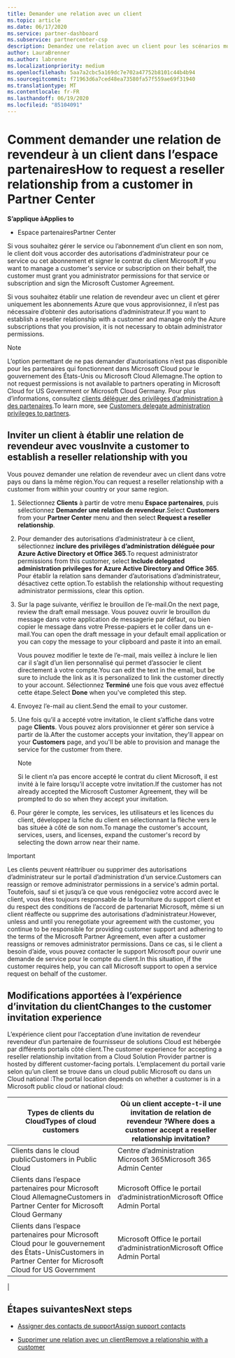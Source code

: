 ```yaml
---
title: Demander une relation avec un client
ms.topic: article
ms.date: 06/17/2020
ms.service: partner-dashboard
ms.subservice: partnercenter-csp
description: Demandez une relation avec un client pour les scénarios multi-partenaires multicanaux ou si vos privilèges d’administrateur délégué pour un client doivent être restaurés.
author: LauraBrenner
ms.author: labrenne
ms.localizationpriority: medium
ms.openlocfilehash: 5aa7a2cbc5a169dc7e702a47752b8101c44b4b94
ms.sourcegitcommit: f71963d6a7ced48ea73580fa57f559ae69f31940
ms.translationtype: MT
ms.contentlocale: fr-FR
ms.lasthandoff: 06/19/2020
ms.locfileid: "85104091"
---
```

# <a name="how-to-request-a-reseller-relationship-from-a-customer-in-partner-center"></a><span data-ttu-id="bc700-103">Comment demander une relation de revendeur à un client dans l’espace partenaires</span><span class="sxs-lookup"><span data-stu-id="bc700-103">How to request a reseller relationship from a customer in Partner Center</span></span>

<span data-ttu-id="bc700-104">**S’applique à**</span><span class="sxs-lookup"><span data-stu-id="bc700-104">**Applies to**</span></span>

- <span data-ttu-id="bc700-105">Espace partenaires</span><span class="sxs-lookup"><span data-stu-id="bc700-105">Partner Center</span></span>

<span data-ttu-id="bc700-106">Si vous souhaitez gérer le service ou l’abonnement d’un client en son nom, le client doit vous accorder des autorisations d’administrateur pour ce service ou cet abonnement et signer le contrat du client Microsoft.</span><span class="sxs-lookup"><span data-stu-id="bc700-106">If you want to manage a customer's service or subscription on their behalf, the customer must grant you administrator permissions for that service or subscription and sign the Microsoft Customer Agreement.</span></span>

<span data-ttu-id="bc700-107">Si vous souhaitez établir une relation de revendeur avec un client et gérer uniquement les abonnements Azure que vous approvisionnez, il n’est pas nécessaire d’obtenir des autorisations d’administrateur.</span><span class="sxs-lookup"><span data-stu-id="bc700-107">If you want to establish a reseller relationship with a customer and manage only the Azure subscriptions that you provision, it is not necessary to obtain administrator permissions.</span></span>

>[!NOTE] 
><span data-ttu-id="bc700-108">L’option permettant de ne pas demander d’autorisations n’est pas disponible pour les partenaires qui fonctionnent dans Microsoft Cloud pour le gouvernement des États-Unis ou Microsoft Cloud Allemagne.</span><span class="sxs-lookup"><span data-stu-id="bc700-108">The option to not request permissions is not available to partners operating in Microsoft Cloud for US Government or Microsoft Cloud Germany.</span></span> <span data-ttu-id="bc700-109">Pour plus d’informations, consultez [clients déléguer des privilèges d’administration à des partenaires](https://docs.microsoft.com/partner-center/customers_revoke_admin_privileges).</span><span class="sxs-lookup"><span data-stu-id="bc700-109">To learn more, see [Customers delegate administration privileges to partners](https://docs.microsoft.com/partner-center/customers_revoke_admin_privileges).</span></span>

## <a name="invite-a-customer-to-establish-a-reseller-relationship-with-you"></a><span data-ttu-id="bc700-110">Inviter un client à établir une relation de revendeur avec vous</span><span class="sxs-lookup"><span data-stu-id="bc700-110">Invite a customer to establish a reseller relationship with you</span></span>

<span data-ttu-id="bc700-111">Vous pouvez demander une relation de revendeur avec un client dans votre pays ou dans la même région.</span><span class="sxs-lookup"><span data-stu-id="bc700-111">You can request a reseller relationship with a customer from within your country or your same region.</span></span>

1. <span data-ttu-id="bc700-112">Sélectionnez **Clients** à partir de votre menu **Espace partenaires**, puis sélectionnez **Demander une relation de revendeur**.</span><span class="sxs-lookup"><span data-stu-id="bc700-112">Select **Customers** from your **Partner Center** menu and then select **Request a reseller relationship**.</span></span>

2. <span data-ttu-id="bc700-113">Pour demander des autorisations d’administrateur à ce client, sélectionnez **inclure des privilèges d’administration déléguée pour Azure Active Directory et Office 365**.</span><span class="sxs-lookup"><span data-stu-id="bc700-113">To request administrator permissions from this customer, select **Include delegated administration privileges for Azure Active Directory and Office 365**.</span></span> <span data-ttu-id="bc700-114">Pour établir la relation sans demander d’autorisations d’administrateur, désactivez cette option.</span><span class="sxs-lookup"><span data-stu-id="bc700-114">To establish the relationship without requesting administrator permissions, clear this option.</span></span>

3. <span data-ttu-id="bc700-115">Sur la page suivante, vérifiez le brouillon de l’e-mail.</span><span class="sxs-lookup"><span data-stu-id="bc700-115">On the next page, review the draft email message.</span></span> <span data-ttu-id="bc700-116">Vous pouvez ouvrir le brouillon du message dans votre application de messagerie par défaut, ou bien copier le message dans votre Presse-papiers et le coller dans un e-mail.</span><span class="sxs-lookup"><span data-stu-id="bc700-116">You can open the draft message in your default email application or you can copy the message to your clipboard and paste it into an email.</span></span>

   <span data-ttu-id="bc700-117">Vous pouvez modifier le texte de l’e-mail, mais veillez à inclure le lien car il s’agit d’un lien personnalisé qui permet d’associer le client directement à votre compte.</span><span class="sxs-lookup"><span data-stu-id="bc700-117">You can edit the text in the email, but be sure to include the link as it is personalized to link the customer directly to your account.</span></span> <span data-ttu-id="bc700-118">Sélectionnez **Terminé** une fois que vous avez effectué cette étape.</span><span class="sxs-lookup"><span data-stu-id="bc700-118">Select **Done** when you've completed this step.</span></span>

4. <span data-ttu-id="bc700-119">Envoyez l’e-mail au client.</span><span class="sxs-lookup"><span data-stu-id="bc700-119">Send the email to your customer.</span></span>

5. <span data-ttu-id="bc700-120">Une fois qu’il a accepté votre invitation, le client s’affiche dans votre page **Clients**. Vous pouvez alors provisionner et gérer son service à partir de là.</span><span class="sxs-lookup"><span data-stu-id="bc700-120">After the customer accepts your invitation, they'll appear on your **Customers** page, and you'll be able to provision and manage the service for the customer from there.</span></span>

   > [!NOTE]
   > <span data-ttu-id="bc700-121">Si le client n’a pas encore accepté le contrat du client Microsoft, il est invité à le faire lorsqu’il accepte votre invitation.</span><span class="sxs-lookup"><span data-stu-id="bc700-121">If the customer has not already accepted the Microsoft Customer Agreement, they will be prompted to do so when they accept your invitation.</span></span> 

6. <span data-ttu-id="bc700-122">Pour gérer le compte, les services, les utilisateurs et les licences du client, développez la fiche du client en sélectionnant la flèche vers le bas située à côté de son nom.</span><span class="sxs-lookup"><span data-stu-id="bc700-122">To manage the customer's account, services, users, and licenses, expand the customer's record by selecting the down arrow near their name.</span></span>

> [!IMPORTANT]  
> <span data-ttu-id="bc700-123">Les clients peuvent réattribuer ou supprimer des autorisations d’administrateur sur le portail d’administration d’un service.</span><span class="sxs-lookup"><span data-stu-id="bc700-123">Customers can reassign or remove administrator permissions in a service's admin portal.</span></span> <span data-ttu-id="bc700-124">Toutefois, sauf si et jusqu’à ce que vous renégociiez votre accord avec le client, vous êtes toujours responsable de la fourniture du support client et du respect des conditions de l’accord de partenariat Microsoft, même si un client réaffecte ou supprime des autorisations d’administrateur.</span><span class="sxs-lookup"><span data-stu-id="bc700-124">However, unless and until you renegotiate your agreement with the customer, you continue to be responsible for providing customer support and adhering to the terms of the Microsoft Partner Agreement, even after a customer reassigns or removes administrator permissions.</span></span> <span data-ttu-id="bc700-125">Dans ce cas, si le client a besoin d’aide, vous pouvez contacter le support Microsoft pour ouvrir une demande de service pour le compte du client.</span><span class="sxs-lookup"><span data-stu-id="bc700-125">In this situation, if the customer requires help, you can call Microsoft support to open a service request on behalf of the customer.</span></span>

## <a name="changes-to-the-customer-invitation-experience"></a><span data-ttu-id="bc700-126">Modifications apportées à l’expérience d’invitation du client</span><span class="sxs-lookup"><span data-stu-id="bc700-126">Changes to the customer invitation experience</span></span>

<span data-ttu-id="bc700-127">L’expérience client pour l’acceptation d’une invitation de revendeur revendeur d’un partenaire de fournisseur de solutions Cloud est hébergée par différents portails côté client.</span><span class="sxs-lookup"><span data-stu-id="bc700-127">The customer experience for accepting a reseller relationship invitation from a Cloud Solution Provider partner is hosted by different customer-facing portals.</span></span> <span data-ttu-id="bc700-128">L’emplacement du portail varie selon qu’un client se trouve dans un cloud public Microsoft ou dans un Cloud national :</span><span class="sxs-lookup"><span data-stu-id="bc700-128">The portal location depends on whether a customer is in a Microsoft public cloud or national cloud:</span></span>

|<span data-ttu-id="bc700-129">Types de clients du Cloud</span><span class="sxs-lookup"><span data-stu-id="bc700-129">Types of cloud customers</span></span>  | <span data-ttu-id="bc700-130">Où un client accepte-t-il une invitation de relation de revendeur ?</span><span class="sxs-lookup"><span data-stu-id="bc700-130">Where does a customer accept a reseller relationship invitation?</span></span> |
|---------|---------
| <span data-ttu-id="bc700-131">Clients dans le cloud public</span><span class="sxs-lookup"><span data-stu-id="bc700-131">Customers in Public Cloud</span></span> | <span data-ttu-id="bc700-132">Centre d’administration Microsoft 365</span><span class="sxs-lookup"><span data-stu-id="bc700-132">Microsoft 365 Admin Center</span></span> |
| <span data-ttu-id="bc700-133">Clients dans l’espace partenaires pour Microsoft Cloud Allemagne</span><span class="sxs-lookup"><span data-stu-id="bc700-133">Customers in Partner Center for Microsoft Cloud Germany</span></span> | <span data-ttu-id="bc700-134">Microsoft Office le portail d’administration</span><span class="sxs-lookup"><span data-stu-id="bc700-134">Microsoft Office Admin Portal</span></span> |
| <span data-ttu-id="bc700-135">Clients dans l’espace partenaires pour Microsoft Cloud pour le gouvernement des États-Unis</span><span class="sxs-lookup"><span data-stu-id="bc700-135">Customers in Partner Center for Microsoft Cloud for US Government</span></span> | <span data-ttu-id="bc700-136">Microsoft Office le portail d’administration</span><span class="sxs-lookup"><span data-stu-id="bc700-136">Microsoft Office Admin Portal</span></span> |
|

## <a name="next-steps"></a><span data-ttu-id="bc700-137">Étapes suivantes</span><span class="sxs-lookup"><span data-stu-id="bc700-137">Next steps</span></span>

- [<span data-ttu-id="bc700-138">Assigner des contacts de support</span><span class="sxs-lookup"><span data-stu-id="bc700-138">Assign support contacts</span></span>](assign-support-contacts.md)

- [<span data-ttu-id="bc700-139">Supprimer une relation avec un client</span><span class="sxs-lookup"><span data-stu-id="bc700-139">Remove a relationship with a customer</span></span>](remove-a-relationship.md)
